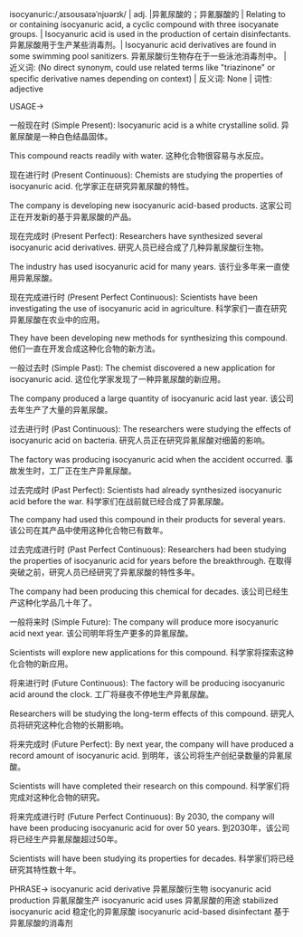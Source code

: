 isocyanuric:/ˌaɪsoʊsaɪəˈnjʊərɪk/ | adj. |异氰尿酸的；异氰脲酸的 | Relating to or containing isocyanuric acid, a cyclic compound with three isocyanate groups. |  Isocyanuric acid is used in the production of certain disinfectants. 异氰尿酸用于生产某些消毒剂。| Isocyanuric acid derivatives are found in some swimming pool sanitizers. 异氰尿酸衍生物存在于一些泳池消毒剂中。 | 近义词: (No direct synonym, could use related terms like "triazinone" or specific derivative names depending on context) | 反义词: None | 词性: adjective


USAGE->

一般现在时 (Simple Present):
Isocyanuric acid is a white crystalline solid. 异氰尿酸是一种白色结晶固体。

This compound reacts readily with water.  这种化合物很容易与水反应。


现在进行时 (Present Continuous):
Chemists are studying the properties of isocyanuric acid. 化学家正在研究异氰尿酸的特性。

The company is developing new isocyanuric acid-based products.  这家公司正在开发新的基于异氰尿酸的产品。


现在完成时 (Present Perfect):
Researchers have synthesized several isocyanuric acid derivatives. 研究人员已经合成了几种异氰尿酸衍生物。

The industry has used isocyanuric acid for many years. 该行业多年来一直使用异氰尿酸。


现在完成进行时 (Present Perfect Continuous):
Scientists have been investigating the use of isocyanuric acid in agriculture. 科学家们一直在研究异氰尿酸在农业中的应用。

They have been developing new methods for synthesizing this compound. 他们一直在开发合成这种化合物的新方法。


一般过去时 (Simple Past):
The chemist discovered a new application for isocyanuric acid.  这位化学家发现了一种异氰尿酸的新应用。

The company produced a large quantity of isocyanuric acid last year.  该公司去年生产了大量的异氰尿酸。


过去进行时 (Past Continuous):
The researchers were studying the effects of isocyanuric acid on bacteria.  研究人员正在研究异氰尿酸对细菌的影响。

The factory was producing isocyanuric acid when the accident occurred.  事故发生时，工厂正在生产异氰尿酸。


过去完成时 (Past Perfect):
Scientists had already synthesized isocyanuric acid before the war.  科学家们在战前就已经合成了异氰尿酸。

The company had used this compound in their products for several years.  该公司在其产品中使用这种化合物已有数年。


过去完成进行时 (Past Perfect Continuous):
Researchers had been studying the properties of isocyanuric acid for years before the breakthrough.  在取得突破之前，研究人员已经研究了异氰尿酸的特性多年。

The company had been producing this chemical for decades.  该公司已经生产这种化学品几十年了。


一般将来时 (Simple Future):
The company will produce more isocyanuric acid next year.  该公司明年将生产更多的异氰尿酸。

Scientists will explore new applications for this compound.  科学家将探索这种化合物的新应用。


将来进行时 (Future Continuous):
The factory will be producing isocyanuric acid around the clock.  工厂将昼夜不停地生产异氰尿酸。

Researchers will be studying the long-term effects of this compound.  研究人员将研究这种化合物的长期影响。


将来完成时 (Future Perfect):
By next year, the company will have produced a record amount of isocyanuric acid.  到明年，该公司将生产创纪录数量的异氰尿酸。

Scientists will have completed their research on this compound.  科学家们将完成对这种化合物的研究。


将来完成进行时 (Future Perfect Continuous):
By 2030, the company will have been producing isocyanuric acid for over 50 years.  到2030年，该公司将已经生产异氰尿酸超过50年。

Scientists will have been studying its properties for decades.  科学家们将已经研究其特性数十年。



PHRASE->
isocyanuric acid derivative 异氰尿酸衍生物
isocyanuric acid production 异氰尿酸生产
isocyanuric acid uses 异氰尿酸的用途
stabilized isocyanuric acid 稳定化的异氰尿酸
isocyanuric acid-based disinfectant 基于异氰尿酸的消毒剂
